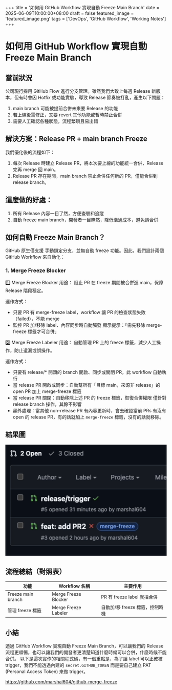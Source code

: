 +++
title = '如何用 GitHub Workflow 實現自動 Freeze Main Branch'
date = 2025-06-09T10:00:00+08:00
draft = false
featured_image = 'featured_image.png'
tags = ['DevOps', 'GitHub Workflow', 'Working Notes']
+++

# 如何用 GitHub Workflow 實現自動 Freeze Main Branch

## 當前狀況

公司現行採用 GitHub Flow 進行分支管理。雖然我們大致上每週 Release 新版本，但有時會因 Hotfix 或功能實驗，導致 Release 節奏被打亂，產生以下問題：

1. main branch 可能被提前合併未來要 Release 的功能
2. 若上線後需修正，又要 revert 其他功能或暫時禁止合併
3. 需要人工確認各種狀態，流程繁瑣且易出錯

## 解決方案：Release PR + main branch Freeze

我們優化後的流程如下：

1. 每次 Release 時建立 Release PR，將本次要上線的功能統一合併，Release 完再 merge 回 main。
2. Release PR 存在期間，main branch 禁止合併任何新的 PR，僅能合併到 release branch。

## 這麼做的好處：

1. 所有 Release 內容一目了然，方便查驗和追蹤
2. 自動 freeze main branch，開發者一目瞭然，降低溝通成本，避免誤合併

## 如何自動 Freeze Main Branch？

GitHub 原生僅支援 手動鎖定分支，並無自動 freeze 功能。因此，我們設計兩個 GitHub Workflow 來自動化：

### 1. Merge Freeze Blocker

1️⃣ Merge Freeze Blocker
用途：
阻止 PR 在 freeze 期間被合併進 main，保障 Release 階段穩定。

運作方式：

- 只要 PR 有 merge-freeze label，workflow 讓 PR 的檢查狀態失敗（failed），不能 merge
- 監控 PR 加/移除 label、內容同步時自動觸發
  顯示提示：「需先移除 merge-freeze 標籤才可合併」

2️⃣ Merge Freeze Labeler
用途：
自動管理 PR 上的 freeze 標籤，減少人工操作，防止遺漏或誤操作。

運作方式：

- 只要有 release/\* 開頭的 branch 開啟、同步或關閉 PR，此 workflow 自動執行
- 當 release PR 開啟或同步：自動幫所有「目標 main，來源非 release」的 open PR 加上 merge-freeze 標籤
- 當 release PR 關閉：自動移除上述 PR 的 freeze 標籤，恢復合併權限
  僅針對 release branch 操作，其餘不影響
- 額外處理：當其他 non-release PR 有內容更新時，會去確認當前 PRs 有沒有 open 的 release PR，有的話就加上 `merge-freeze` 標籤，沒有的話就移除。

## 結果圖

![完成 Demo 圖](./demo.png)

## 流程總結（對照表）

| 功能               | Workflow 名稱        | 主要作用                        |
| ------------------ | -------------------- | ------------------------------- |
| Freeze main branch | Merge Freeze Blocker | PR 有 freeze label 就擋合併     |
| 管理 freeze 標籤   | Merge Freeze Labeler | 自動加/移 freeze 標籤，控制時機 |

## 小結

透過 GitHub Workflow 實現自動 Freeze Main Branch，可以讓我們的 Release 流程更順暢，也可以讓我們的開發者更清楚知道什麼時候可以合併，什麼時候不能合併。
以下是這次實作的相關程式碼，有一個重點是，為了讓 label 可以正確被 trigger，我們不能透過內建的 `secret.GITHUB_TOKEN` 而是要自己建立 PAT (Personal Access Token) 來做 trigger。

https://github.com/marshal604/github-merge-freeze
